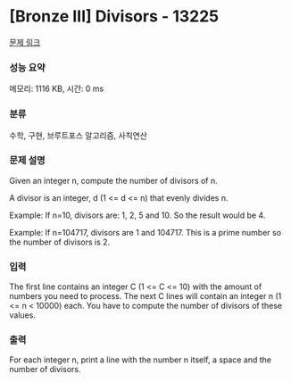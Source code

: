 # [Bronze III] Divisors - 13225 

[문제 링크](https://www.acmicpc.net/problem/13225) 

### 성능 요약

메모리: 1116 KB, 시간: 0 ms

### 분류

수학, 구현, 브루트포스 알고리즘, 사칙연산

### 문제 설명

<p>Given an integer n, compute the number of divisors of n.</p>

<p>A divisor is an integer, d (1 <= d <= n) that evenly divides n.</p>

<p>Example: If n=10, divisors are: 1, 2, 5 and 10. So the result would be 4.</p>

<p>Example: If n=104717, divisors are 1 and 104717. This is a prime number so the number of divisors is 2.</p>

### 입력 

 <p>The first line contains an integer C (1 <= C <= 10) with the amount of numbers you need to process. The next C lines will contain an integer n (1 <= n < 10000) each. You have to compute the number of divisors of these values.</p>

### 출력 

 <p>For each integer n, print a line with the number n itself, a space and the number of divisors.</p>

